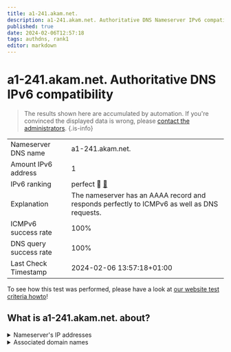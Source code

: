 ```yaml
---
title: a1-241.akam.net.
description: a1-241.akam.net. Authoritative DNS Nameserver IPv6 compatibility
published: true
date: 2024-02-06T12:57:18
tags: authdns, rank1
editor: markdown
---
```


# a1-241.akam.net. Authoritative DNS IPv6 compatibility

> The results shown here are accumulated by automation. If you're convinced the displayed data is wrong, please [contact the administrators](/howto/chat). 
{.is-info}




|   |   |
| - | - |
| Nameserver DNS name | a1-241.akam.net.
| Amount IPv6 address | 1
| IPv6 ranking | perfect :1st_place_medal: [🔗](/howto/ranking) |
| Explanation | The nameserver has an AAAA record and responds perfectly to ICMPv6 as well as DNS requests. |
| ICMPv6 success rate | 100%|
| DNS query success rate | 100% |
| Last Check Timestamp | 2024-02-06 13:57:18+01:00 |

To see how this test was performed, please have a look at [our website test criteria howto](/howto/testcriteria/authdns)!


## What is a1-241.akam.net. about?




<details>
<summary>Nameserver's IP addresses</summary>

2600:1401:2::f1

</details>



<details>
<summary>Associated domain names</summary>

www.credit-agricole.fr

</details>
